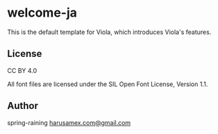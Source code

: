 # welcome-ja

This is the default template for Viola, which introduces Viola's features.

## License

CC BY 4.0

All font files are licensed under the SIL Open Font License, Version 1.1.

## Author

spring-raining <harusamex.com@gmail.com>